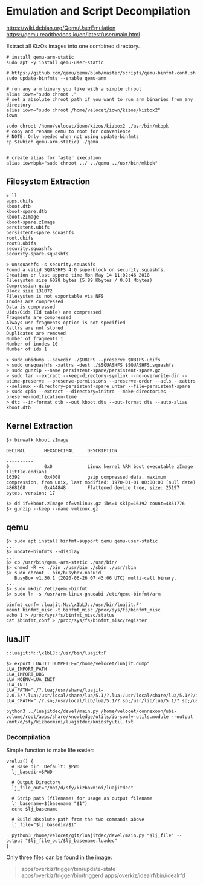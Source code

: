 # Emulation and Script Decompilation

<https://wiki.debian.org/QemuUserEmulation>
<https://qemu.readthedocs.io/en/latest/user/main.html>

Extract all KizOs images into one combined directory.

```SHELL
# install qemu-arm-static
sudo apt -y install qemu-user-static

# https://github.com/qemu/qemu/blob/master/scripts/qemu-binfmt-conf.sh
sudo update-binfmts --enable qemu-arm

# run any arm binary you like with a simple chroot
alias iown="sudo chroot ."
# set a absolute chroot path if you want to run arm binaries from any directory
alias iown="sudo chroot /home/velocet/iown/kizos/kizbox2"
iown 

sudo chroot /home/velocet/iown/kizos/kizbox2 ./usr/bin/mkbpk
# copy and rename qemu to root for convenience
# NOTE: Only needed when not using update-binfmts
cp $(which qemu-arm-static) ./qemu


# create alias for faster execution
alias iownbpk="sudo chroot ../ ../qemu ../usr/bin/mkbpk"
```

## Filesystem Extraction

```SHELL
> ll
apps.ubifs
kboot.dtb
kboot-spare.dtb
kboot.zImage
kboot-spare.zImage
persistent.ubifs
persistent-spare.squashfs
root.ubifs
rootB.ubifs
security.squashfs
security-spare.squashfs

> unsquashfs -s security.squashfs
Found a valid SQUASHFS 4:0 superblock on security.squashfs.
Creation or last append time Mon May 14 11:02:46 2018
Filesystem size 6028 bytes (5.89 Kbytes / 0.01 Mbytes)
Compression gzip
Block size 131072
Filesystem is not exportable via NFS
Inodes are compressed
Data is compressed
Uids/Gids (Id table) are compressed
Fragments are compressed
Always-use-fragments option is not specified
Xattrs are not stored
Duplicates are removed
Number of fragments 1
Number of inodes 10
Number of ids 1

> sudo ubidump --savedir ./$UBIFS --preserve $UBIFS.ubifs
> sudo unsquashfs -xattrs -dest ./$SQUASHFS $SQUASHFS.squashfs
> sudo gunzip --name persistent-spare/persistent-spare.gz
> sudo tar --extract --keep-directory-symlink --no-overwrite-dir --atime-preserve --preserve-permissions --preserve-order --acls --xattrs --selinux --directory=persistent-spare_untar --file=persistent-spare
> sudo cpio --extract --directory=initrd --make-directories --preserve-modification-time
> dtc --in-format dtb --out kboot.dts --out-format dts --auto-alias kboot.dtb
```

## Kernel Extraction

```SHELL
$> binwalk kboot.zImage

DECIMAL       HEXADECIMAL     DESCRIPTION
--------------------------------------------------------------------------------
0             0x0             Linux kernel ARM boot executable zImage (little-endian)
16392         0x4008          gzip compressed data, maximum compression, from Unix, last modified: 1970-01-01 00:00:00 (null date)
4868168       0x4A4848        Flattened device tree, size: 25197 bytes, version: 17

$> dd if=kboot.zImage of=vmlinux.gz ibs=1 skip=16392 count=4851776
$> gunzip --keep --name vmlinux.gz
```

## qemu

```SHELL
$> sudo apt install binfmt-support qemu qemu-user-static
...
$> update-binfmts --display
...
$> cp /usr/bin/qemu-arm-static ./usr/bin/
$> chmod -R +x ./bin ./usr/bin ./sbin ./usr/sbin
$> sudo chroot . bin/busybox.nosuid
   BusyBox v1.30.1 (2020-06-26 07:43:06 UTC) multi-call binary.
...
$> sudo mkdir /etc/qemu-binfmt
$> sudo ln -s /usr/arm-linux-gnueabi /etc/qemu-binfmt/arm
```

```SHELL /etc/init.d/binfmt
binfmt_conf=':luajit:M::\x1bLJ::/usr/bin/luajit:F'
mount binfmt_misc -t binfmt_misc /proc/sys/fs/binfmt_misc
echo 1 > /proc/sys/fs/binfmt_misc/status
cat $binfmt_conf > /proc/sys/fs/binfmt_misc/register
```

## luaJIT

```SHELL etc/binfmt.d/luajit.conf
::luajit:M::\x1bLJ::/usr/bin/luajit:F
```

```SHELL
$> export LUAJIT_DUMPFILE="/home/velocet/luajit.dump"
LUA_IMPORT_PATH
LUA_IMPORT_DBG
LUA_NOENV=LUA_INIT
LUA_INIT
LUA_PATH="./?.lua;/usr/share/luajit-2.0.5/?.lua;/usr/local/share/lua/5.1/?.lua;/usr/local/share/lua/5.1/?/init.lua;/usr/share/lua/5.1/?.lua;/usr/share/lua/5.1/?/init.lua"
LUA_CPATH="./?.so;/usr/local/lib/lua/5.1/?.so;/usr/lib/lua/5.1/?.so;/usr/local/lib/lua/5.1/loadall.so"
```

`python3 ../luajitdec/devel/main.py /home/velocet/connexoon/ubi-volume/root/apps/share/knowledge/utils/io-somfy-utils.module --output /mnt/d/sfy/kizboxmini/luajitdec/kniosfyutil.txt`

### Decompilation

Simple function to make life easier:

```SHELL
vrelua() {
  # Base dir. Default: $PWD
  lj_basedir=$PWD

  # Output Directory
  lj_file_out="/mnt/d/sfy/kizboxmini/luajitdec"

  # Strip path (filename) for usage as output filename
  lj_basename=$(basename "$1")
  echo $lj_basename

  # Build absolute path from the two commands above
  lj_file="$lj_basedir/$1"

  python3 /home/velocet/git/luajitdec/devel/main.py "$lj_file" --output "$lj_file_out/$lj_basename.luadec"
}
```

Only three files can be found in the image:
> apps/overkiz/trigger/bin/update-state
> apps/overkiz/trigger/bin/triggerd
> apps/overkiz/idealrf/bin/idealrfd
